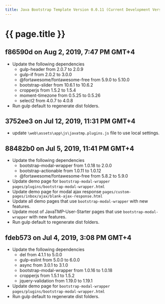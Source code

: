 ```yaml
---
title: Java Bootstrap Template Version 0.0.11 (Current Development Version)
---
```

# {{ page.title }}

## f86590d on Aug 2, 2019, 7:47 PM GMT+4
- Update the following dependencies
    - gulp-header from 2.0.7 to 2.0.9
    - gulp-if from 2.0.2 to 3.0.0
    - @fortawesome/fontawesome-free from 5.9.0 to 5.10.0
    - bootstrap-slider from 10.6.1 to 10.6.2
    - cropperjs from 1.5.2 to 1.5.4
    - moment-timezone from 0.5.25 to 0.5.26
    - select2 from 4.0.7 to 4.0.8
- Run gulp default to regenerate dist folders.

## 3752ee3 on Jul 12, 2019, 11:31 PM GMT+4
- update `\web\assets\app\js\javatmp.plugins.js` file to use local settings.

## 88482b0 on Jul 5, 2019, 11:41 PM GMT+4
- Update the following dependencies
    - bootstrap-modal-wrapper from 1.0.18 to 2.0.0
    - bootstrap-actionable from 1.0.11 to 1.0.12
    - @fortawesome/fontawesome-free from 5.8.2 to 5.9.0
- Update demo page for `bootstrap-modal-wrapper` `pages/plugins/bootstrap-modal-wrapper.html`
- Update demo page for modal ajax response `pages/custom-pages/inbox/ajax/blank-ajax-response.html`
- Update all demo pages that use `bootstrap-modal-wrapper` with new features.
- Update most of JavaTMP-User-Starter pages that use `bootstrap-modal-wrapper` with new features.
- Run gulp default to regenerate dist folders.

## fdeb573 on Jul 4, 2019, 3:08 PM GMT+4
- Update the following dependencies
    - del from 4.1.1 to 5.0.0
    - gulp-eslint from 5.0.0 to 6.0.0
    - async from 3.0.1 to 3.1.0
    - bootstrap-modal-wrapper from 1.0.16 to 1.0.18
    - cropperjs from 1.5.1 to 1.5.2
    - jquery-validation from 1.19.0 to 1.19.1
- Update demo page for `bootstrap-modal-wrapper` `pages/plugins/bootstrap-modal-wrapper.html`
- Run gulp default to regenerate dist folders.
